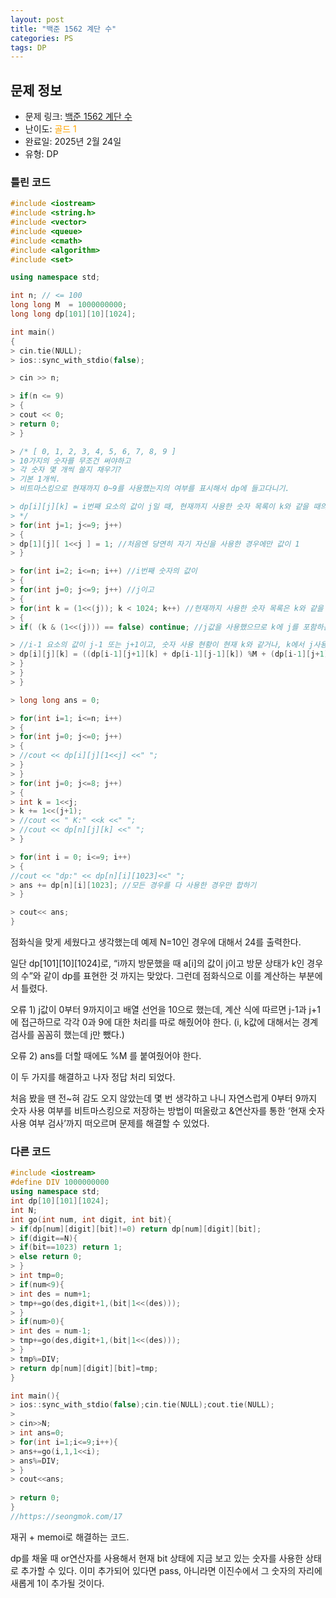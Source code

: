 ```yaml
---
layout: post
title: "백준 1562 계단 수"
categories: PS
tags: DP
---
```


## 문제 정보
- 문제 링크: [백준 1562 계단 수](https://www.acmicpc.net/problem/1562)
- 난이도: <span style="color:#FFA500">골드 1</span>
- 완료일: 2025년 2월 24일
- 유형: DP

### 틀린 코드

```C++
#include <iostream>
#include <string.h>
#include <vector>
#include <queue>
#include <cmath>
#include <algorithm>
#include <set>

using namespace std;

int n; // <= 100
long long M  = 1000000000;
long long dp[101][10][1024];

int main()
{
> cin.tie(NULL);
> ios::sync_with_stdio(false);

> cin >> n;

> if(n <= 9)
> {
> cout << 0;
> return 0;
> }

> /* [ 0, 1, 2, 3, 4, 5, 6, 7, 8, 9 ]
> 10가지의 숫자를 무조건 써야하고
> 각 숫자 몇 개씩 쓸지 채우기?
> 기본 1개씩.
> 비트마스킹으로 현재까지 0~9를 사용했는지의 여부를 표시해서 dp에 들고다니기.

> dp[i][j][k] = i번째 요소의 값이 j일 때, 현재까지 사용한 숫자 목록이 k와 같을 때의 경우의 수. => i-1 값이 j-1, j+1인 애들 중 (이미 사용 목록이 k인 경우 + 사용 목록에서 j만 빠진 경우 )
> */
> for(int j=1; j<=9; j++)
> {
> dp[1][j][ 1<<j ] = 1; //처음엔 당연히 자기 자신을 사용한 경우에만 값이 1
> }

> for(int i=2; i<=n; i++) //i번째 숫자의 값이
> {
> for(int j=0; j<=9; j++) //j이고
> {
> for(int k = (1<<(j)); k < 1024; k++) //현재까지 사용한 숫자 목록은 k와 같을 때의 경우의 수
> {
> if( (k & (1<<(j))) == false) continue; //j값을 사용했으므로 k에 j를 포함하는 경우만 발생한다.(j를 썼는데 k에 j가 포함되지 않은 경우는 존재할 수 없음. j를 썼거나 j+@ 사용한 경우만 가능)

> //i-1 요소의 값이 j-1 또는 j+1이고, 숫자 사용 현황이 현재 k와 같거나, k에서 j사용 경우만 빠진 경우(지금 j를 추가할 것이므로 가능)
> dp[i][j][k] = ((dp[i-1][j+1][k] + dp[i-1][j-1][k]) %M + (dp[i-1][j+1][k-(1<<(j))] + dp[i-1][j-1][k-(1<<(j))])%M ) %M;
> }
> }
> }

> long long ans = 0;

> for(int i=1; i<=n; i++)
> {
> for(int j=0; j<=0; j++)
> {
> //cout << dp[i][j][1<<j] <<" ";
> }
> }
> for(int j=0; j<=8; j++)
> {
> int k = 1<<j;
> k += 1<<(j+1);
> //cout << " K:" <<k <<" ";
> //cout << dp[n][j][k] <<" ";
> }

> for(int i = 0; i<=9; i++)
> {
//cout << "dp:" << dp[n][i][1023]<<" ";
> ans += dp[n][i][1023]; //모든 경우를 다 사용한 경우만 합하기
> }

> cout<< ans;
}
```

점화식을 맞게 세웠다고 생각했는데 예제 N=10인 경우에 대해서 24를 출력한다.

일단 dp[101][10][1024]로, “i까지 방문했을 때 a[i]의 값이 j이고 방문 상태가 k인 경우의 수”와 같이 dp를 표현한 것 까지는 맞았다. 그런데 점화식으로 이를 계산하는 부분에서 틀렸다. 

오류 1) j값이 0부터 9까지이고 배열 선언을 10으로 했는데, 계산 식에 따르면 j-1과 j+1에 접근하므로 각각 0과 9에 대한 처리를 따로 해줬어야 한다. (i, k값에 대해서는 경계 검사를 꼼꼼히 했는데 j만 뺐다.)

오류 2) ans를 더할 때에도 %M 를 붙여줬어야 한다.

이 두 가지를 해결하고 나자 정답 처리 되었다.

처음 봤을 땐 전~혀 감도 오지 않았는데 몇 번 생각하고 나니 자연스럽게 0부터 9까지 숫자 사용 여부를 비트마스킹으로 저장하는 방법이 떠올랐고 &연산자를 통한 ‘현재 숫자 사용 여부 검사’까지 떠오르며 문제를 해결할 수 있었다.

### 다른 코드

```C++
#include <iostream>
#define DIV 1000000000
using namespace std;
int dp[10][101][1024];
int N;
int go(int num, int digit, int bit){
> if(dp[num][digit][bit]!=0) return dp[num][digit][bit];
> if(digit==N){
> if(bit==1023) return 1;
> else return 0;
> }
> int tmp=0;
> if(num<9){
> int des = num+1;
> tmp+=go(des,digit+1,(bit|1<<(des)));
> }
> if(num>0){
> int des = num-1;
> tmp+=go(des,digit+1,(bit|1<<(des)));
> }
> tmp%=DIV;
> return dp[num][digit][bit]=tmp;
}

int main(){
> ios::sync_with_stdio(false);cin.tie(NULL);cout.tie(NULL);
> 
> cin>>N;
> int ans=0;
> for(int i=1;i<=9;i++){
> ans+=go(i,1,1<<i);
> ans%=DIV;
> }
> cout<<ans;
 
> return 0;
}
//https://seongmok.com/17
```

재귀 + memoi로 해결하는 코드. 

dp를 채울 때 or연산자를 사용해서 현재 bit 상태에 지금 보고 있는 숫자를 사용한 상태로 추가할 수 있다. 이미 추가되어 있다면 pass, 아니라면 이진수에서 그 숫자의 자리에 새롭게 1이 추가될 것이다.
